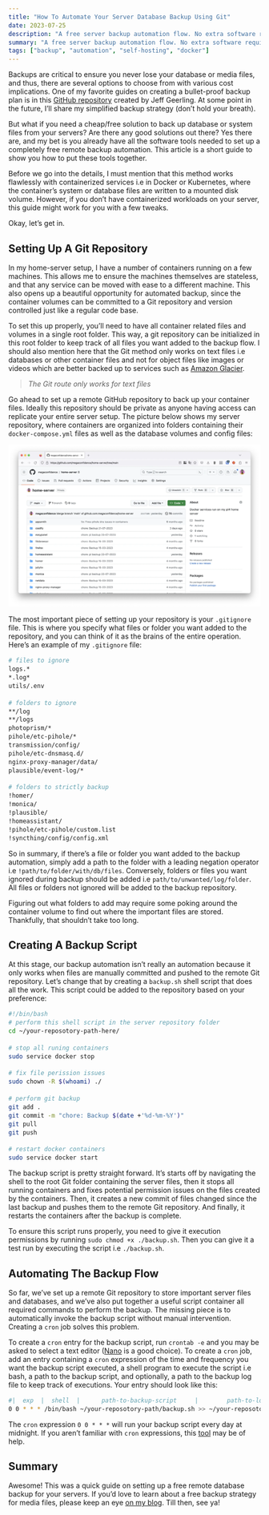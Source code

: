 ```yaml
---
title: "How To Automate Your Server Database Backup Using Git"
date: 2023-07-25
description: "A free server backup automation flow. No extra software required"
summary: "A free server backup automation flow. No extra software required"
tags: ["backup", "automation", "self-hosting", "docker"]
---
```


Backups are critical to ensure you never lose your database or media files, and thus, there are several options to choose from with various cost implications. One of my favorite guides on creating a bullet-proof backup plan is in this [GitHub repository](https://github.com/geerlingguy/my-backup-plan) created by Jeff Geerling. At some point in the future, I’ll share my simplified backup strategy (don’t hold your breath).

But what if you need a cheap/free solution to back up database or system files from your servers? Are there any good solutions out there? Yes there are, and my bet is you already have all the software tools needed to set up a completely free remote backup automation. This article is a short guide to show you how to put these tools together.

Before we go into the details, I must mention that this method works flawlessly with containerized services i.e in Docker or Kubernetes, where the container’s system or database files are written to a mounted disk volume. However, if you don’t have containerized workloads on your server, this guide might work for you with a few tweaks.

Okay, let’s get in.

## Setting Up A Git Repository

In my home-server setup, I have a number of containers running on a few machines. This allows me to ensure the machines themselves are stateless, and that any service can be moved with ease to a different machine. This also opens up a beautiful opportunity for automated backup, since the container volumes can be committed to a Git repository and version controlled just like a regular code base.

To set this up properly, you’ll need to have all container related files and volumes in a single root folder. This way, a git repository can be initialized in this root folder to keep track of all files you want added to the backup flow. I should also mention here that the Git method only works on text files i.e databases or other container files and not for object files like images or videos which are better backed up to services such as [Amazon Glacier](https://aws.amazon.com/s3/storage-classes/glacier/).

> _The Git route only works for text files_

Go ahead to set up a remote GitHub repository to back up your container files. Ideally this repository should be private as anyone having access can replicate your entire server setup. The picture below shows my server repository, where containers are organized into folders containing their `docker-compose.yml` files as well as the database volumes and config files:

![Github repository](./images/github.webp)

The most important piece of setting up your repository is your `.gitignore` file. This is where you specify what files or folder you want added to the repository, and you can think of it as the brains of the entire operation. Here’s an example of my `.gitignore` file:

```bash
# files to ignore
logs.*
*.log*
utils/.env

# folders to ignore
**/log
**/logs
photoprism/*
pihole/etc-pihole/*
transmission/config/
pihole/etc-dnsmasq.d/
nginx-proxy-manager/data/
plausible/event-log/*

# folders to strictly backup
!homer/
!monica/
!plausible/
!homeassistant/
!pihole/etc-pihole/custom.list
!syncthing/config/config.xml
```

So in summary, if there’s a file or folder you want added to the backup automation, simply add a path to the folder with a leading negation operator i.e `!path/to/folder/with/db/files`. Conversely, folders or files you want ignored during backup should be added i.e `path/to/unwanted/log/folder`. All files or folders not ignored will be added to the backup repository.

Figuring out what folders to add may require some poking around the container volume to find out where the important files are stored. Thankfully, that shouldn’t take too long.

## Creating A Backup Script

At this stage, our backup automation isn’t really an automation because it only works when files are manually committed and pushed to the remote Git repository. Let’s change that by creating a `backup.sh` shell script that does all the work. This script could be added to the repository based on your preference:

```bash
#!/bin/bash
# perform this shell script in the server repository folder
cd ~/your-reposotory-path-here/

# stop all runing containers
sudo service docker stop

# fix file perission issues
sudo chown -R $(whoami) ./

# perform git backup
git add .
git commit -m "chore: Backup $(date +'%d-%m-%Y')"
git pull
git push

# restart docker containers
sudo service docker start
```

The backup script is pretty straight forward. It’s starts off by navigating the shell to the root Git folder containing the server files, then it stops all running containers and fixes potential permission issues on the files created by the containers. Then, it creates a new commit of files changed since the last backup and pushes them to the remote Git repository. And finally, it restarts the containers after the backup is complete.

To ensure this script runs properly, you need to give it execution permissions by running `sudo chmod +x ./backup.sh`. Then you can give it a test run by executing the script i.e `./backup.sh`.

## Automating The Backup Flow

So far, we’ve set up a remote Git repository to store important server files and databases, and we’ve also put together a useful script container all required commands to perform the backup. The missing piece is to automatically invoke the backup script without manual intervention. Creating a `cron` job solves this problem.

To create a `cron` entry for the backup script, run `crontab -e` and you may be asked to select a text editor ([Nano](https://youtu.be/NV9PyPJKqH4) is a good choice). To create a `cron` job, add an entry containing a `cron` expression of the time and frequency you want the backup script executed, a shell program to execute the script i.e bash, a path to the backup script, and optionally, a path to the backup log file to keep track of executions. Your entry should look like this:

```bash
#|  exp  |  shell  |      path-to-backup-script     |        path-to-log-file (optional)
0 0 * * * /bin/bash ~/your-reposotory-path/backup.sh >> ~/your-reposotory-path/backup.log 2>&1
```

The `cron` expression `0 0 * * *` will run your backup script every day at midnight. If you aren’t familiar with `cron` expressions, this [tool](https://crontab.guru/) may be of help.

## Summary

Awesome! This was a quick guide on setting up a free remote database backup for your servers. If you’d love to learn about a free backup strategy for media files, please keep an eye [on my blog](https://confidence.sh/). Till then, see ya!
